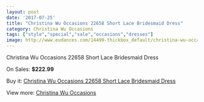 ```yaml
---
layout: post
date: '2017-07-25'
title: "Christina Wu Occasions 22658 Short Lace Bridesmaid Dress"
category: Christina Wu Occasions
tags: ["style","special","sale","occasions","dresses"]
image: http://www.eudances.com/14499-thickbox_default/christina-wu-occasions-22658-short-lace-bridesmaid-dress.jpg
---
```

Christina Wu Occasions 22658 Short Lace Bridesmaid Dress

On Sales: **$222.99**
<a href="https://www.eudances.com/en/christina-wu-occasions/4343-christina-wu-occasions-22658-short-lace-bridesmaid-dress.html"><amp-img layout="responsive" width="600" height="600" src="//www.eudances.com/14499-thickbox_default/christina-wu-occasions-22658-short-lace-bridesmaid-dress.jpg" alt="Christina Wu Occasions 22658 Short Lace Bridesmaid Dress 0" /></a>
<a href="https://www.eudances.com/en/christina-wu-occasions/4343-christina-wu-occasions-22658-short-lace-bridesmaid-dress.html"><amp-img layout="responsive" width="600" height="600" src="//www.eudances.com/14502-thickbox_default/christina-wu-occasions-22658-short-lace-bridesmaid-dress.jpg" alt="Christina Wu Occasions 22658 Short Lace Bridesmaid Dress 1" /></a>
<a href="https://www.eudances.com/en/christina-wu-occasions/4343-christina-wu-occasions-22658-short-lace-bridesmaid-dress.html"><amp-img layout="responsive" width="600" height="600" src="//www.eudances.com/14501-thickbox_default/christina-wu-occasions-22658-short-lace-bridesmaid-dress.jpg" alt="Christina Wu Occasions 22658 Short Lace Bridesmaid Dress 2" /></a>
<a href="https://www.eudances.com/en/christina-wu-occasions/4343-christina-wu-occasions-22658-short-lace-bridesmaid-dress.html"><amp-img layout="responsive" width="600" height="600" src="//www.eudances.com/14500-thickbox_default/christina-wu-occasions-22658-short-lace-bridesmaid-dress.jpg" alt="Christina Wu Occasions 22658 Short Lace Bridesmaid Dress 3" /></a>

Buy it: [Christina Wu Occasions 22658 Short Lace Bridesmaid Dress](https://www.eudances.com/en/christina-wu-occasions/4343-christina-wu-occasions-22658-short-lace-bridesmaid-dress.html "Christina Wu Occasions 22658 Short Lace Bridesmaid Dress")

View more: [Christina Wu Occasions](https://www.eudances.com/en/59-christina-wu-occasions "Christina Wu Occasions")
